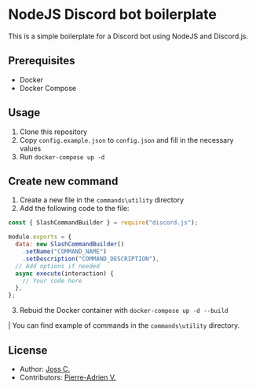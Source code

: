 # NodeJS Discord bot boilerplate

This is a simple boilerplate for a Discord bot using NodeJS and Discord.js.

## Prerequisites

- Docker
- Docker Compose

## Usage

1. Clone this repository
2. Copy `config.example.json` to `config.json` and fill in the necessary values
3. Run `docker-compose up -d`

## Create new command

1. Create a new file in the `commands\utility` directory
2. Add the following code to the file:

```javascript
const { SlashCommandBuilder } = require("discord.js");

module.exports = {
  data: new SlashCommandBuilder()
    .setName("COMMAND_NAME")
    .setDescription("COMMAND_DESCRIPTION"),
  // Add options if needed
  async execute(interaction) {
    // Your code here
  },
};
```

3. Rebuid the Docker container with `docker-compose up -d --build`

| You can find example of commands in the `commands\utility` directory.

## License

- Author: [Joss C.](https://github.com/nexus9111)
- Contributors: [Pierre-Adrien V.](https://github.com/Pierrad)
